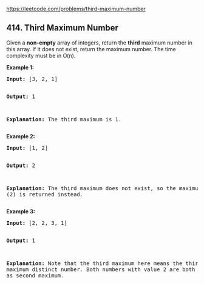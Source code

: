 https://leetcode.com/problems/third-maximum-number

## 414. Third Maximum Number

<div><p>Given a <b>non-empty</b> array of integers, return the <b>third</b> maximum number in this array. If it does not exist, return the maximum number. The time complexity must be in O(n).</p>
<p><b>Example 1:</b><br/>
</p><pre><b>Input:</b> [3, 2, 1]

<b>Output:</b> 1

<b>Explanation:</b> The third maximum is 1.
</pre>
<p></p>
<p><b>Example 2:</b><br/>
</p><pre><b>Input:</b> [1, 2]

<b>Output:</b> 2

<b>Explanation:</b> The third maximum does not exist, so the maximum (2) is returned instead.
</pre>
<p></p>
<p><b>Example 3:</b><br/>
</p><pre><b>Input:</b> [2, 2, 3, 1]

<b>Output:</b> 1

<b>Explanation:</b> Note that the third maximum here means the third maximum distinct number.
Both numbers with value 2 are both considered as second maximum.
</pre>
<p></p></div>
